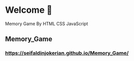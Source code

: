 # Welcome 👋

Memory Game By HTML CSS JavaScript

## Memory_Game

### https://seifaldinjokerian.github.io/Memory_Game/
